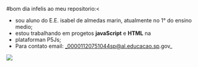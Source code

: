 #bom dia infelis ao meu repositorio:<

- sou aluno do E.E. isabel de almedas marin, atualmente no 1° do ensino medio;
- estou trabalhando em progetos **javaScript** e **HTML** na
- plataforman P5Js;
- Para contato email: _00001120751044sp@al.educacao.sp.gov_

![](https://www.google.com/imgres?q=gif&imgurl=https%3A%2F%2Fmedia4.giphy.com%2Fmedia%2F7SF5scGB2AFrgsXP63%2Fgiphy.gif%3Fcid%3D790b761116cf182f1fe62fc935a046e1887dc82fd40407e8%26rid%3Dgiphy.gif%26ct%3Dg&imgrefurl=https%3A%2F%2Fwww.showmetech.com.br%2Fgifs-mais-usados-em-2021%2F&docid=lRoLXLBWCkolWM&tbnid=MhBppH92kFC1kM&vet=12ahUKEwiw1dLu-8yHAxU0qpUCHWayKOEQM3oECEUQAA..i&w=500&h=283&hcb=2&ved=2ahUKEwiw1dLu-8yHAxU0qpUCHWayKOEQM3oECEUQAA)
